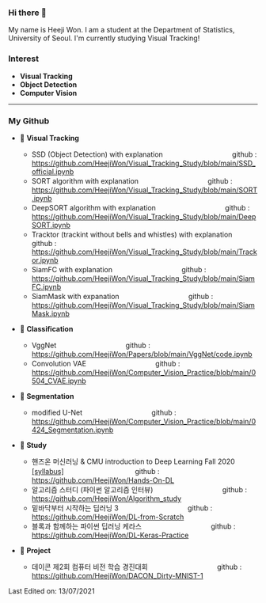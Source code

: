 ### Hi there 👋
My name is Heeji Won. I am a student at the Department of Statistics, University of Seoul. I'm currently studying Visual Tracking!

### Interest
- __Visual Tracking__
- __Object Detection__
- __Computer Vision__
----
### My Github
- 💫 __Visual Tracking__
  - SSD (Object Detection) with explanation　　　　　　　　　　github : https://github.com/HeejiWon/Visual_Tracking_Study/blob/main/SSD_official.ipynb
  - SORT algorithm with explanation　　　　　　　　　　github : https://github.com/HeejiWon/Visual_Tracking_Study/blob/main/SORT.ipynb
  - DeepSORT algorithm with explanation　　　　　　　　　　github : https://github.com/HeejiWon/Visual_Tracking_Study/blob/main/DeepSORT.ipynb
  - Tracktor (trackint without bells and whistles) with explanation　　　　　　　　　　github : https://github.com/HeejiWon/Visual_Tracking_Study/blob/main/Trackor.ipynb
  - SiamFC with explanation　　　　　　　　　　github : https://github.com/HeejiWon/Visual_Tracking_Study/blob/main/SiamFC.ipynb
  - SiamMask with expanation　　　　　　　　　　github : https://github.com/HeejiWon/Visual_Tracking_Study/blob/main/SiamMask.ipynb

- 💫 __Classification__
  - VggNet　　　　　　　　　　github : https://github.com/HeejiWon/Papers/blob/main/VggNet/code.ipynb
  - Convolution VAE　　　　　　　　　　github : https://github.com/HeejiWon/Computer_Vision_Practice/blob/main/0504_CVAE.ipynb

- 💫 __Segmentation__
  - modified U-Net　　　　　　　　　　github : https://github.com/HeejiWon/Computer_Vision_Practice/blob/main/0424_Segmentation.ipynb


- 💫 __Study__
  - 핸즈온 머신러닝 & CMU introduction to Deep Learning Fall 2020 [\[syllabus\]](https://deeplearning.cs.cmu.edu/F20/index.html) 　　　　　　　　　　github : https://github.com/HeejiWon/Hands-On-DL
  - 알고리즘 스터디 (파이썬 알고리즘 인터뷰)　　　　　　　　　　github : https://github.com/HeejiWon/Algorithm_study
  - 밑바닥부터 시작하는 딥러닝 3　　　　　　　　　　github : https://github.com/HeejiWon/DL-from-Scratch
  - 블록과 함께하는 파이썬 딥러닝 케라스　　　　　　　　　　github : https://github.com/HeejiWon/DL-Keras-Practice

- 💫 __Project__
  - 데이콘 제2회 컴퓨터 비전 학습 경진대회　　　　　　　　　　github : https://github.com/HeejiWon/DACON_Dirty-MNIST-1


Last Edited on: 13/07/2021
<!--
**HeejiWon/HeejiWon** is a ✨ _special_ ✨ repository because its `README.md` (this file) appears on your GitHub profile.

Here are some ideas to get you started:

- 🔭 I’m currently working on ...
- 🌱 I’m currently learning ...
- 👯 I’m looking to collaborate on ...
- 🤔 I’m looking for help with ...
- 💬 Ask me about ...
- 📫 How to reach me: ...
- 😄 Pronouns: ...
- ⚡ Fun fact: ...
-->
